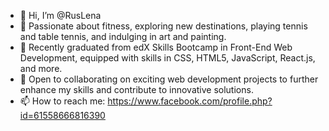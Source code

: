 - 👋 Hi, I’m @RusLena
- 👀 Passionate about fitness, exploring new destinations, playing tennis and table tennis, and indulging in art and painting.
- 🌱 Recently graduated from edX Skills Bootcamp in Front-End Web Development, equipped with skills in CSS, HTML5, JavaScript, React.js, and more.
- 💼 Open to collaborating on exciting web development projects to further enhance my skills and contribute to innovative solutions.
- 📫 How to reach me: https://www.facebook.com/profile.php?id=61558666816390

<!---
RusLena/RusLena is a ✨ special ✨ repository because its `README.md` (this file) appears on your GitHub profile.
You can click the Preview link to take a look at your changes.
--->
